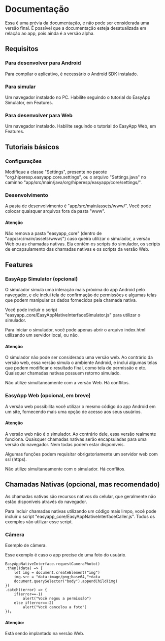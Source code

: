 # Documentação

Essa é uma prévia da documentação, e não pode ser considerada uma versão final. É possível que a documentação
esteja desatualizada em relação ao app, pois ainda é a versão alpha.

## Requisitos

### Para desenvolver para Android

Para compilar o aplicativo, é necessário o Android SDK instalado.

### Para simular

Um navegador instalado no PC. Habilite seguindo o tutorial do EasyApp Simulator, em Features.

### Para desenvolver para Web

Um navegador instalado. Habilite seguindo o tutorial do EasyApp Web, em Features.

## Tutoriais básicos

### Configurações

Modifique a classe "Settings", presente no pacote "org.hiperesp.easyapp.core.settings", ou o arquivo
"Settings.java" no caminho "app/src/main/java/org/hiperesp/easyapp/core/settings/".

### Desenvolvimento

A pasta de desenvolvimento é "app/src/main/assets/www/". Você pode colocar quaisquer arquivos fora da pasta
"www".

#### Atenção

Não remova a pasta "easyapp_core" (dentro de "app/src/main/assets/www/") caso queira utilizar o simulador, a
versão Web ou as chamadas nativas. Ela contém os scripts do simulador, os scripts de encapsulamento das
chamadas nativas e os scripts da versão Web.

## Features

### EasyApp Simulator (opcional)

O simulador simula uma interação mais próxima do app Android pelo navegador, e ele inclui tela de confirmação
de permissões e algumas telas que podem manipular os dados fornecidos pela chamada nativa.

Você pode incluir o script "easyapp_core/EasyAppNativeInterfaceSimulator.js" para utilizar o simulador.

Para iniciar o simulador, você pode apenas abrir o arquivo index.html utilizando um servidor local, ou não.

#### Atenção

O simulador não pode ser considerado uma versão web. Ao contrário da versão web, essa versão simula o ambiente
Android, e inclui algumas telas que podem modificar o resultado final, como tela de permissão e etc. Quaisquer
chamadas nativas possuem retorno simulado.

Não utilize simultaneamente com a versão Web. Há conflitos.

### EasyApp Web (opcional, em breve)

A versão web possibilita você utilizar o mesmo código do app Android em um site, fornecendo mais uma opção de
acesso aos seus usuários.

#### Atenção

A versão web não é o simulador. Ao contrário dele, essa versão realmente funciona. Quaisquer chamadas nativas
serão encapsuladas para uma versão do navegador. Nem todas podem estar disponíveis.

Algumas funções podem requisitar obrigatoriamente um servidor web com ssl (https).

Não utilize simultaneamente com o simulador. Há conflitos.

## Chamadas Nativas (opcional, mas recomendado)

As chamadas nativas são recursos nativos do celular, que geralmente não estão disponíveis através do
navegador.

Para incluir chamadas nativas utilizando um código mais limpo, você pode incluir o script
"easyapp_core/EasyAppNativeInterfaceCaller.js". Todos os exemplos vão utilizar esse script.

### Câmera

Exemplo de câmera.

Esse exemplo é caso o app precise de uma foto do usuário.

```
EasyAppNativeInterface.requestCameraPhoto()
.then((data) => {
    let img = document.createElement("img")
	img.src = "data:image/png;base64,"+data
	document.querySelector("body").appendChild(img)
})
.catch((error) => {
	if(error==-1)
		alert("Você negou a permissão")
	else if(error==-2)
		alert("Você cancelou a foto")
});
```

#### Atenção:

Está sendo implantado na versão Web.